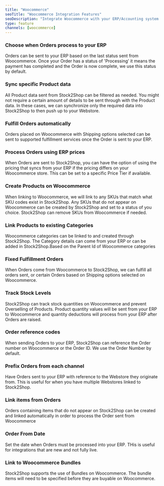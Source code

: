 ```yaml
---
title: "Woocommerce"
seoTitle: "Woocommerce Integration Features"
seoDescription: "Integrate Woocommerce with your ERP/Accounting system through Stock2Shop"
type: feature
channels: [woocommerce]
---
```


<!-- ***NOT IN USE***

consumer_key
consumer_secret
api_url
create_image_enabled
delete_image_enabled
category_parent_id
authentication
hmac_shared_secret
group_duplicate_order_items
order_shipping_method_name
order_from_date
bundles

-->

<!-- add_order_status -->
### Choose when Orders process to your ERP
Orders can be sent to your ERP based on the last status sent from Woocommerce. Once your Order has a status of 
'Processing' it means the payment has completed and the Order is now complete, we use this status by default. 

<!-- product_map -->
### Sync specific Product data 
All Product data sent from Stock2Shop can be filtered as needed.
You might not require a certain amount of details to be sent through with the Product data.
In these cases, we can synchronize only the required data into Stock2Shop to then push up to your Webstore.

<!-- default_fulfillmentservice_id -->
### Fulfill Orders automatically
Orders placed on Woocommerce with Shipping options selected can be sent to supported fulfillment services once the Order 
is sent to your ERP.

<!--
order_use_system_price
order_use_system_price_tier
order_use_system_price_tax
-->
### Process Orders using ERP prices
When Orders are sent to Stock2Shop, you can have the option of using the pricing that syncs from your ERP if the pricing 
differs on your Woocommerce store.
This can be set to a specific Price Tier if available. 

<!--
create_product_enabled
create_product_status
delete_product_enabled
-->
### Create Products on Woocommerce
When linking to Woocommerce, we will link to any SKUs that match what SKU codes exist in Stock2Shop.
Any SKUs that do not appear on Woocommerce can be created by Stock2Shop and set to a status of you choice.
Stock2Shop can remove SKUs from Woocommerce if needed. 

<!--
manage_category_enabled
category_parent_id
-->
### Link Products to existing Categories
Woocommerce categories can be linked to and created through Stock2Shop. The Category details can come from your ERP or 
can be added in Stock2Shop.Based on the Parent Id of Woocommerce categories

<!-- queue_fulfill_order -->
### Fixed Fulfillment Orders
When Orders come from Woocommerce to Stock2Shop, we can fulfill all orders sent, or certain Orders based on Shipping 
options selected on Woocommerce.

<!-- inventory_management -->
### Track Stock Levels
Stock2Shop can track stock quantities on Woocommerce and prevent Overselling of Products. Product quantity values will 
be sent from your ERP to Woocommerce and quantity deductions will process from your ERP after Orders are raised. 

<!-- order_code_field -->
### Order reference codes
When sending Orders to your ERP, Stock2Shop can reference the Order number on Woocommerce or the Order ID. 
We use the Order Number by default.

<!-- order_code_prefix -->
### Prefix Orders from each channel
Have Orders sent to your ERP with reference to the Webstore they originate from. This is useful for when you have 
multiple Webstores linked to Stock2Shop.

<!-- order_link_items_on_sku -->
### Link items from Orders
Orders containing items that do not appear on Stock2Shop can be created and linked automatically in order to process 
the Order sent from Woocommerce

<!-- order_from_date -->
### Order From Date
Set the date when Orders must be processed into your ERP. THis is useful for integrations that are new and not fully live.

<!-- bundles -->
### Link to Woocommerce Bundles
Stock2Shop supports the use of Bundles on Woocommerce. The bundle items will need to be specified before they are 
buyable on Woocommerce.